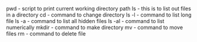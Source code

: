pwd - script to print current working directory path
ls - this is to list out files in a directory
cd - command to change directory
ls -l - command to list long file
ls -a - command to list all hidden files
ls -al - command to list numerically
mkdir - command to make directory
mv - command to move files
rm - command to delete file
